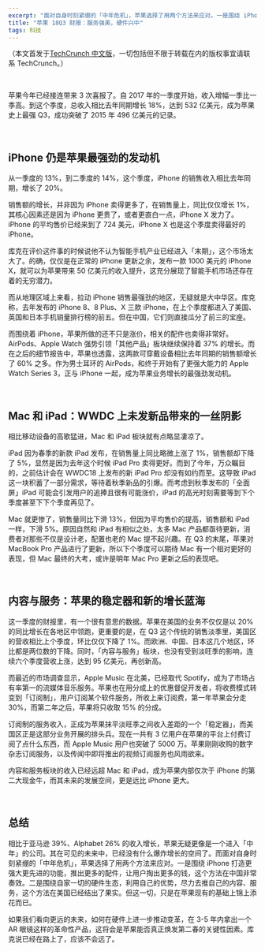 ```yaml
---
excerpt: "面对自身时刻紧绷的「中年危机」，苹果选择了用两个方法来应对。一是围绕 iPhone 打造更强大更先进的功能，推出更多的配件，让用户掏出更多的钱，这个方法在中国非常奏效。二是围绕自家一切的硬件生态，利用自己的优势，尽力去推自己的内容、服务，这个方法在美国已经结出了果实。"
title: "苹果 18Q3 财报：服务强美，硬件兴中"
tags: 科技
---
```


（本文首发于[TechCrunch 中文版](https://techcrunch.cn/2018/08/01/apple-q3-earnings-analysis/)，一切包括但不限于转载在内的版权事宜请联系 TechCrunch。）

<br>

苹果今年已经接连带来 3 次喜报了。自 2017 年的一季度开始，收入增幅一季比一季高。到这个季度，总收入相比去年同期增长 18%，达到 532 亿美元，成为苹果史上最强 Q3，成功突破了 2015 年 496 亿美元的记录。

<br>

## iPhone 仍是苹果最强劲的发动机

从一季度的 13%，到二季度的 14%，这个季度，iPhone 的销售收入相比去年同期，增长了 20%。

销售额的增长，并非因为 iPhone 卖得更多了，在销售量上，同比仅仅增长 1%，其核心因素还是因为 iPhone 更贵了，或者更直白一点，iPhone X 发力了。iPhone 的平均售价已经来到了 724 美元，iPhone X 也是这个季度卖得最好的 iPhone。

库克在评价这件事的时候说他不认为智能手机产业已经进入「末期」，这个市场太大了。的确，仅仅是在正常的 iPhone 更新之余，发布一款 1000 美元的 iPhone X，就可以为苹果带来 50 亿美元的收入提升，这充分展现了智能手机市场还存在着的无穷潜力。

而从地理区域上来看，拉动 iPhone 销售最强劲的地区，无疑就是大中华区。库克称，去年发布的 iPhone 8、8 Plus、X 三款 iPhone，在上个季度都进入了美国、英国和日本手机销量排行榜的前五。但在中国，它们则直接瓜分了前三的宝座。

而围绕着 iPhone，苹果所做的还不只是涨价，相关的配件也卖得非常好。AirPods、Apple Watch 强势引领「其他产品」板块继续保持着 37% 的增长。而在之后的细节报告中，苹果也透露，这两款可穿戴设备相比去年同期的销售额增长了 60% 之多。作为男士耳环的 AirPods，和终于开始有了更强大能力的 Apple Watch Series 3，正与 iPhone 一起，成为苹果业务增长的最强劲发动机。

<br>

## Mac 和 iPad：WWDC 上未发新品带来的一丝阴影

相比移动设备的高歌猛进，Mac 和 iPad 板块就有点略显凄凉了。

iPad 因为春季的新款 iPad 发布，在销售量上同比略微上涨了 1%，销售额却下降了 5%，显然是因为去年这个时候 iPad Pro 卖得更好。而到了今年，万众瞩目的，之前估计会在 WWDC18 上发布的新 iPad Pro 却没有如约而至。这导致 iPad 这一块积蓄了一部分需求，等待着秋季新品的引爆。而考虑到秋季发布的「全面屏」iPad 可能会引发用户的追捧且很有可能涨价，iPad 的高光时刻需要等到下个季度甚至下下个季度再见了。

Mac 就更惨了，销售量同比下滑 13%，但因为平均售价的提高，销售额和 iPad 一样，下滑 5%。原因自然和 iPad 有相似之处，太多 Mac 产品都亟待更新，消费者对那些不仅是设计老，配置也老的 Mac 提不起兴趣。在 Q3 的末尾，苹果对 MacBook Pro 产品进行了更新，所以下个季度可以期待 Mac 有一个相对更好的表现，但 Mac 最终的大考，或许是明年 Mac Pro 更新之后的表现吧。

<br>

## 内容与服务：苹果的稳定器和新的增长蓝海

这一季度的财报里，有一个很有意思的数据。苹果在美国的业务不仅仅是以 20% 的同比增长在各地区中领跑，更重要的是，在 Q3 这个传统的销售淡季里，美国区的营收相比上个季度，环比仅仅下降了 1%。而欧洲、中国、日本这几个地区，环比都是两位数的下降。同时，「内容与服务」板块，也没有受到淡旺季的影响，连续六个季度营收上涨，达到 95 亿美元，再创新高。

而最近的市场调查显示，Apple Music 在北美，已经取代 Spotify，成为了市场占有率第一的流媒体音乐服务。苹果也在用分成上的优惠督促开发者，将收费模式转变到「订阅制」，用户订阅某个软件服务，所收上来订阅费，第一年苹果会分走 30%，而第二年之后，苹果将只收取 15% 的分成。

订阅制的服务收入，正成为苹果抹平淡旺季之间收入差距的一个「稳定器」，而美国区正是这部分业务开展的排头兵。现在一共有 3 亿用户在苹果的平台上付费订阅了点什么东西，而 Apple Music 用户也突破了 5000 万。苹果刚刚收购的数字杂志订阅服务，以及传闻中即将推出的视频订阅服务也风雨欲来。

内容和服务板块的收入已经远超 Mac 和 iPad，成为苹果内部仅次于 iPhone 的第二大现金牛，而其未来的发展空间，更是远比 iPhone 更大。

<br>

## 总结

相比于亚马逊 39%、Alphabet 26% 的收入增长，苹果无疑更像是一个进入「中年」的公司。其在可见的未来中，已经没有什么爆炸增长的空间了。而面对自身时刻紧绷的「中年危机」，苹果选择了用两个方法来应对。一是围绕 iPhone 打造更强大更先进的功能，推出更多的配件，让用户掏出更多的钱，这个方法在中国非常奏效。二是围绕自家一切的硬件生态，利用自己的优势，尽力去推自己的内容、服务，这个方法在美国已经结出了果实。但这一切，只是在苹果现有的基础上锦上添花而已。

如果我们看向更远的未来，如何在硬件上进一步推动变革，在 3-5 年内拿出一个 AR 眼镜这样的革命性产品，这将会是苹果能否真正焕发第二春的关键性因素。库克说已经在路上了，应该不会远了。
